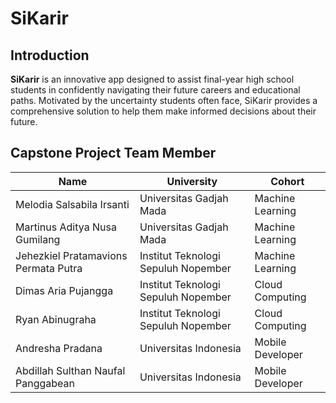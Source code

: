 # SiKarir

## Introduction

**SiKarir** is an innovative app designed to assist final-year high school students in confidently navigating their future careers and educational paths. Motivated by the uncertainty students often face, SiKarir provides a comprehensive solution to help them make informed decisions about their future.

## Capstone Project Team Member

| Name | University | Cohort |
| --- | --- | --- |
| Melodia Salsabila Irsanti  | Universitas Gadjah Mada | Machine Learning |
| Martinus Aditya Nusa Gumilang   | Universitas Gadjah Mada | Machine Learning |
| Jehezkiel Pratamavions Permata Putra  | Institut Teknologi Sepuluh Nopember | Machine Learning |
| Dimas Aria Pujangga  | Institut Teknologi Sepuluh Nopember | Cloud Computing |
| Ryan Abinugraha  | Institut Teknologi Sepuluh Nopember | Cloud Computing |
| Andresha Pradana  | Universitas Indonesia | Mobile Developer |
| Abdillah Sulthan Naufal Panggabean  | Universitas Indonesia | Mobile Developer |
